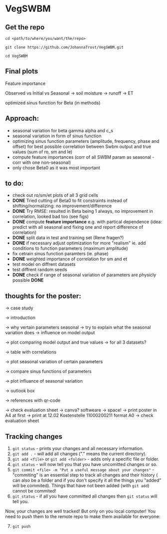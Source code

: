 # VegSWBM

## Get the repo
`cd <path/to/where/you/want/the/repo>`

`git clone https://github.com/JohannaTrost/VegSWBM.git`

`cd VegSWBM`

## Final plots
Feature importance

Observed vs Initial vs Seasonal
    -> soil moisture
    -> runoff
    -> ET

optimized sinus function for Beta (in methods)

## Approach:

- seasonal variation for beta gamma alpha and c_s
- seasonal variation in form of sinus function
- optimizing sinus function parameters (amplitude, frequency, phase and offset) for best possible correlation between Swbm output and true values (sum of ro, sm and le)
- compute feature importances (corr of all SWBM param as seasonal - corr with one non-seasonal)
- only chose Beta0 as it was most important 

## to do:

- check out ro/sm/et plots of all 3 grid cells
- **DONE** Tried cutting of Beta0 to fit constraints instead of shifting/normalizing: no improvement/difference
- **DONE** Try RMSE: resulted in Beta being 1 always, no improvement in correlation, looked bad too (see figs)
- **DONE** compute **feature importance** e.g. with partical dependence (idea: predict with all seasonal and fixing one and report difference of correlation)
- **DONE** split data in test and training set (Rene fragen?)
- **DONE** if necessary adjust optimization for more "realism" ie. add conditions to function parameters (maximum amplitude)
- fix cetrain sinus function paramters (ie. phase)
- **DONE** weighted importance of correlation for sm and et
- test model on diffrent datasets
- test diffrent random seeds
- **DONE** check if range of seasonal variation of parameters are physicly possible **DONE**

## thoughts for the poster:
-> case study

-> introduction

-> why vertain parameters seasonal
-> try to explain what the seasonal variation does 
-> influence on model output

-> plot comparing model output and true values 
-> for all 3 datasets?

-> table with correlations

-> plot seasonal variation of certain parameters

-> compare sinus functions of parameters

-> plot influance of seasonal variation

-> outlook box

-> references with qr-code

-> check evaluation sheet
-> canva? softweare
-> space!
-> print poster in A4 at first 
-> print at 12.02 Kostenstelle 11000200211 format A0
-> check evaluation sheet 


## Tracking changes

1. `git status` - prints your changes and all necessary information.
2. `git add .` - will add all changes ("." means the current directory).
3. `git add <file>` or `git add <folder>` - adds only a specific file or folder.
4. `git status` - will now tell you that you have uncomitted changes or so.
5. `git commit <file> -m "Put a useful message about your changes"` - "commiting" is an essential step to track all changes and their history (<file> can also be a folder and if you don't specify it all the things you "added" will be commited). Things that have not been added (with `git add`) cannot be commited!
6. `git status` - if all you have committed all changes then `git status` will tell you.

Now, your changes are well tracked! But only on you local computer! You need to push them to the remote repo to make them available for everyone:

7. `git push`


